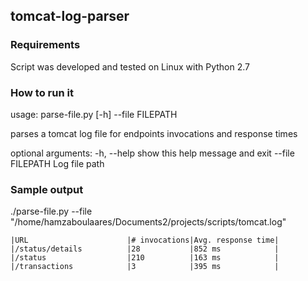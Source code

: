## tomcat-log-parser

### Requirements
Script was developed and tested on Linux with Python 2.7

### How to run it
usage: parse-file.py [-h] --file FILEPATH

parses a tomcat log file for endpoints invocations and response times

optional arguments:
  -h, --help       show this help message and exit
  --file FILEPATH  Log file path
  
### Sample output
./parse-file.py --file "/home/hamzaboulaares/Documents2/projects/scripts/tomcat.log"
```
|URL                      |# invocations|Avg. response time|
|/status/details          |28           |852 ms            |
|/status                  |210          |163 ms            |
|/transactions            |3            |395 ms            |
```
